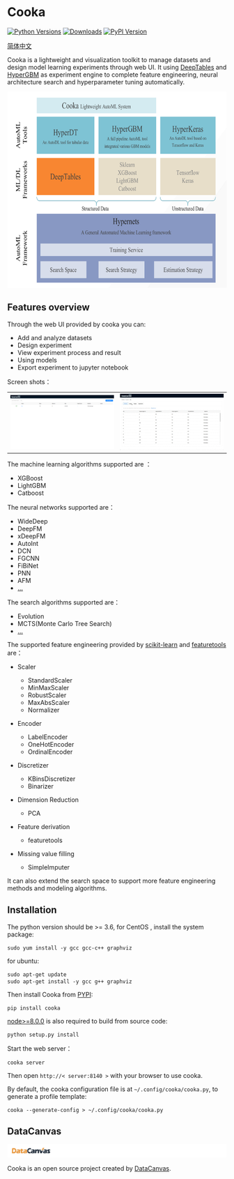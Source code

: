 # Cooka
[![Python Versions](https://img.shields.io/pypi/pyversions/hypergbm.svg)](https://pypi.org/project/hypergbm)
[![Downloads](https://pepy.tech/badge/hypergbm)](https://pepy.tech/project/hypergbm)
[![PyPI Version](https://img.shields.io/pypi/v/hypergbm.svg)](https://pypi.org/project/hypergbm)

[简体中文](README_zh_CN.md)

Cooka is a lightweight and visualization toolkit to manage datasets and design model learning experiments through web UI.
It using [DeepTables](https://github.com/DataCanvasIO/DeepTables) and [HyperGBM](https://github.com/DataCanvasIO/HyperGBM) as experiment engine to complete feature engineering, neural architecture search and hyperparameter tuning automatically.

<img src="docs/img/datacanvas_automl_toolkit.png" alt="drawing" width="700" height="450"/>

## Features overview 
Through the web UI provided by cooka you can:

- Add and analyze datasets
- Design experiment
- View experiment process and result
- Using models
- Export experiment to jupyter notebook 

Screen shots：
<table style="border: none">
    <th><img src="docs/img/cooka_home_page.png" width="500"/></th>
    <th><img src="docs/img/cooka_train.gif" width="500"/></th>
</table>

The machine learning algorithms supported are ：
- XGBoost
- LightGBM
- Catboost

The neural networks supported are：
- WideDeep
- DeepFM
- xDeepFM
- AutoInt
- DCN
- FGCNN 
- FiBiNet
- PNN
- AFM
- [...](https://deeptables.readthedocs.io/en/latest/models.html)


The search algorithms supported are：
- Evolution
- MCTS(Monte Carlo Tree Search)
- [...](https://github.com/DataCanvasIO/HyperGBM)

The supported feature engineering provided by  [scikit-learn](https://scikit-learn.org) and [featuretools](https://github.com/alteryx/featuretools) are：

- Scaler
    - StandardScaler
    - MinMaxScaler
    - RobustScaler
    - MaxAbsScaler
    - Normalizer
   
- Encoder
    - LabelEncoder
    - OneHotEncoder
    - OrdinalEncoder

- Discretizer
    - KBinsDiscretizer
    - Binarizer

- Dimension Reduction
    - PCA

- Feature derivation
    - featuretools

- Missing value filling
    - SimpleImputer 

It can also extend the search space to support more feature engineering methods and modeling algorithms.

## Installation 

The python version should be >= 3.6, for CentOS , install the system package:

```shell script
sudo yum install -y gcc gcc-c++ graphviz
```

for ubuntu:
```shell script
sudo apt-get update
sudo apt-get install -y gcc g++ graphviz
```

Then install Cooka from [PYPI](https://pypi.org):
```shell script
pip install cooka
```

[node>=8.0.0](https://nodejs.org/en/) is also required to build from source code: 
```shell script
python setup.py install
```

Start the web server：
```shell script
cooka server
```
Then open `http://< server:8140 >` with your browser to use cooka.

By default, the cooka configuration file is at `~/.config/cooka/cooka.py`,  to generate a profile template:
```shell script
cooka --generate-config > ~/.config/cooka/cooka.py
```

 
## DataCanvas

![](docs/img/dc_logo_1.png)

Cooka is an open source project created by [DataCanvas](https://www.datacanvas.com/). 


